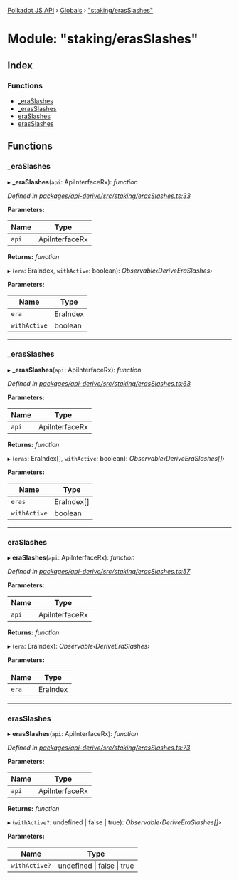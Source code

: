 [Polkadot JS API](../README.md) › [Globals](../globals.md) › ["staking/erasSlashes"](_staking_erasslashes_.md)

# Module: "staking/erasSlashes"

## Index

### Functions

* [_eraSlashes](_staking_erasslashes_.md#_eraslashes)
* [_erasSlashes](_staking_erasslashes_.md#_erasslashes)
* [eraSlashes](_staking_erasslashes_.md#eraslashes)
* [erasSlashes](_staking_erasslashes_.md#erasslashes)

## Functions

###  _eraSlashes

▸ **_eraSlashes**(`api`: ApiInterfaceRx): *function*

*Defined in [packages/api-derive/src/staking/erasSlashes.ts:33](https://github.com/polkadot-js/api/blob/938ace2342/packages/api-derive/src/staking/erasSlashes.ts#L33)*

**Parameters:**

Name | Type |
------ | ------ |
`api` | ApiInterfaceRx |

**Returns:** *function*

▸ (`era`: EraIndex, `withActive`: boolean): *Observable‹DeriveEraSlashes›*

**Parameters:**

Name | Type |
------ | ------ |
`era` | EraIndex |
`withActive` | boolean |

___

###  _erasSlashes

▸ **_erasSlashes**(`api`: ApiInterfaceRx): *function*

*Defined in [packages/api-derive/src/staking/erasSlashes.ts:63](https://github.com/polkadot-js/api/blob/938ace2342/packages/api-derive/src/staking/erasSlashes.ts#L63)*

**Parameters:**

Name | Type |
------ | ------ |
`api` | ApiInterfaceRx |

**Returns:** *function*

▸ (`eras`: EraIndex[], `withActive`: boolean): *Observable‹DeriveEraSlashes[]›*

**Parameters:**

Name | Type |
------ | ------ |
`eras` | EraIndex[] |
`withActive` | boolean |

___

###  eraSlashes

▸ **eraSlashes**(`api`: ApiInterfaceRx): *function*

*Defined in [packages/api-derive/src/staking/erasSlashes.ts:57](https://github.com/polkadot-js/api/blob/938ace2342/packages/api-derive/src/staking/erasSlashes.ts#L57)*

**Parameters:**

Name | Type |
------ | ------ |
`api` | ApiInterfaceRx |

**Returns:** *function*

▸ (`era`: EraIndex): *Observable‹DeriveEraSlashes›*

**Parameters:**

Name | Type |
------ | ------ |
`era` | EraIndex |

___

###  erasSlashes

▸ **erasSlashes**(`api`: ApiInterfaceRx): *function*

*Defined in [packages/api-derive/src/staking/erasSlashes.ts:73](https://github.com/polkadot-js/api/blob/938ace2342/packages/api-derive/src/staking/erasSlashes.ts#L73)*

**Parameters:**

Name | Type |
------ | ------ |
`api` | ApiInterfaceRx |

**Returns:** *function*

▸ (`withActive?`: undefined | false | true): *Observable‹DeriveEraSlashes[]›*

**Parameters:**

Name | Type |
------ | ------ |
`withActive?` | undefined &#124; false &#124; true |
